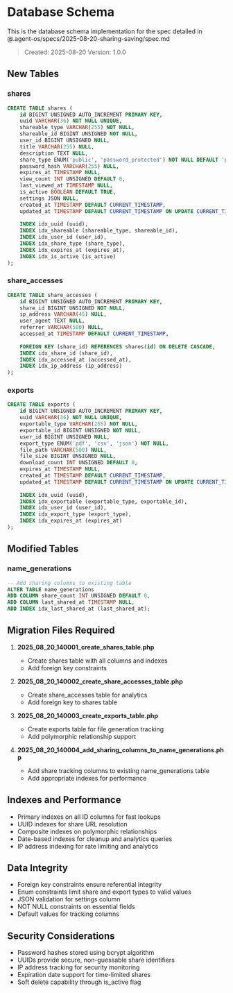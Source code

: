 # Database Schema

This is the database schema implementation for the spec detailed in @.agent-os/specs/2025-08-20-sharing-saving/spec.md

> Created: 2025-08-20
> Version: 1.0.0

## New Tables

### shares
```sql
CREATE TABLE shares (
    id BIGINT UNSIGNED AUTO_INCREMENT PRIMARY KEY,
    uuid VARCHAR(36) NOT NULL UNIQUE,
    shareable_type VARCHAR(255) NOT NULL,
    shareable_id BIGINT UNSIGNED NOT NULL,
    user_id BIGINT UNSIGNED NULL,
    title VARCHAR(255) NULL,
    description TEXT NULL,
    share_type ENUM('public', 'password_protected') NOT NULL DEFAULT 'public',
    password_hash VARCHAR(255) NULL,
    expires_at TIMESTAMP NULL,
    view_count INT UNSIGNED DEFAULT 0,
    last_viewed_at TIMESTAMP NULL,
    is_active BOOLEAN DEFAULT TRUE,
    settings JSON NULL,
    created_at TIMESTAMP DEFAULT CURRENT_TIMESTAMP,
    updated_at TIMESTAMP DEFAULT CURRENT_TIMESTAMP ON UPDATE CURRENT_TIMESTAMP,
    
    INDEX idx_uuid (uuid),
    INDEX idx_shareable (shareable_type, shareable_id),
    INDEX idx_user_id (user_id),
    INDEX idx_share_type (share_type),
    INDEX idx_expires_at (expires_at),
    INDEX idx_is_active (is_active)
);
```

### share_accesses
```sql
CREATE TABLE share_accesses (
    id BIGINT UNSIGNED AUTO_INCREMENT PRIMARY KEY,
    share_id BIGINT UNSIGNED NOT NULL,
    ip_address VARCHAR(45) NULL,
    user_agent TEXT NULL,
    referrer VARCHAR(500) NULL,
    accessed_at TIMESTAMP DEFAULT CURRENT_TIMESTAMP,
    
    FOREIGN KEY (share_id) REFERENCES shares(id) ON DELETE CASCADE,
    INDEX idx_share_id (share_id),
    INDEX idx_accessed_at (accessed_at),
    INDEX idx_ip_address (ip_address)
);
```

### exports
```sql
CREATE TABLE exports (
    id BIGINT UNSIGNED AUTO_INCREMENT PRIMARY KEY,
    uuid VARCHAR(36) NOT NULL UNIQUE,
    exportable_type VARCHAR(255) NOT NULL,
    exportable_id BIGINT UNSIGNED NOT NULL,
    user_id BIGINT UNSIGNED NULL,
    export_type ENUM('pdf', 'csv', 'json') NOT NULL,
    file_path VARCHAR(500) NULL,
    file_size BIGINT UNSIGNED NULL,
    download_count INT UNSIGNED DEFAULT 0,
    expires_at TIMESTAMP NULL,
    created_at TIMESTAMP DEFAULT CURRENT_TIMESTAMP,
    updated_at TIMESTAMP DEFAULT CURRENT_TIMESTAMP ON UPDATE CURRENT_TIMESTAMP,
    
    INDEX idx_uuid (uuid),
    INDEX idx_exportable (exportable_type, exportable_id),
    INDEX idx_user_id (user_id),
    INDEX idx_export_type (export_type),
    INDEX idx_expires_at (expires_at)
);
```

## Modified Tables

### name_generations
```sql
-- Add sharing columns to existing table
ALTER TABLE name_generations 
ADD COLUMN share_count INT UNSIGNED DEFAULT 0,
ADD COLUMN last_shared_at TIMESTAMP NULL,
ADD INDEX idx_last_shared_at (last_shared_at);
```

## Migration Files Required

1. **2025_08_20_140001_create_shares_table.php**
   - Create shares table with all columns and indexes
   - Add foreign key constraints

2. **2025_08_20_140002_create_share_accesses_table.php**
   - Create share_accesses table for analytics
   - Add foreign key to shares table

3. **2025_08_20_140003_create_exports_table.php**
   - Create exports table for file generation tracking
   - Add polymorphic relationship support

4. **2025_08_20_140004_add_sharing_columns_to_name_generations.php**
   - Add share tracking columns to existing name_generations table
   - Add appropriate indexes for performance

## Indexes and Performance

- Primary indexes on all ID columns for fast lookups
- UUID indexes for share URL resolution
- Composite indexes on polymorphic relationships
- Date-based indexes for cleanup and analytics queries
- IP address indexing for rate limiting and analytics

## Data Integrity

- Foreign key constraints ensure referential integrity
- Enum constraints limit share and export types to valid values
- JSON validation for settings column
- NOT NULL constraints on essential fields
- Default values for tracking columns

## Security Considerations

- Password hashes stored using bcrypt algorithm
- UUIDs provide secure, non-guessable share identifiers
- IP address tracking for security monitoring
- Expiration date support for time-limited shares
- Soft delete capability through is_active flag